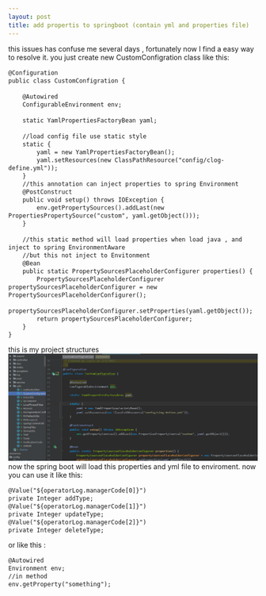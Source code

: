 ```yaml
---
layout: post
title: add propertis to springboot (contain yml and properties file)
---
```


this issues has confuse me several days , fortunately now I find a easy way to  resolve it.
you just create new CustomConfigration class like this:
```
@Configuration
public class CustomConfigration {

    @Autowired
    ConfigurableEnvironment env;

    static YamlPropertiesFactoryBean yaml;

    //load config file use static style
    static {
        yaml = new YamlPropertiesFactoryBean();
        yaml.setResources(new ClassPathResource("config/clog-define.yml"));
    }
    //this annotation can inject properties to spring Environment
    @PostConstruct
    public void setup() throws IOException {
        env.getPropertySources().addLast(new PropertiesPropertySource("custom", yaml.getObject()));
    }

    //this static method will load properties when load java , and inject to spring EnvironmentAware 
    //but this not inject to Envitonment
    @Bean
    public static PropertySourcesPlaceholderConfigurer properties() {
        PropertySourcesPlaceholderConfigurer propertySourcesPlaceholderConfigurer = new PropertySourcesPlaceholderConfigurer();
        propertySourcesPlaceholderConfigurer.setProperties(yaml.getObject());
        return propertySourcesPlaceholderConfigurer;
    }
}
```

this is my project structures
 ![image help](images/projectstructures.png)
now the spring boot will load this properties and yml file to enviroment.
now you can use it like this:
```
@Value("${operatorLog.managerCode[0]}")
private Integer addType;
@Value("${operatorLog.managerCode[1]}")
private Integer updateType;
@Value("${operatorLog.managerCode[2]}")
private Integer deleteType;
```

or like this :
```
@Autowired
Environment env;
//in method
env.getProperty("something");
```